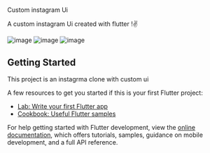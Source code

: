 # 
Custom instagram Ui

A custom instagram Ui created with flutter !✌️

![image](https://user-images.githubusercontent.com/86960501/170285579-1c2e3f7a-c694-4bd2-88f0-9db33634b25a.png)
![image](https://user-images.githubusercontent.com/86960501/170285833-c7da2bb9-caa9-4754-80cd-8bab5f814168.png)
![image](https://user-images.githubusercontent.com/86960501/170285888-9cf04f9a-8ba9-42a0-b768-26bd6a2529a0.png)


## Getting Started

This project is an instagrma clone with custom ui

A few resources to get you started if this is your first Flutter project:

- [Lab: Write your first Flutter app](https://docs.flutter.dev/get-started/codelab)
- [Cookbook: Useful Flutter samples](https://docs.flutter.dev/cookbook)

For help getting started with Flutter development, view the
[online documentation](https://docs.flutter.dev/), which offers tutorials,
samples, guidance on mobile development, and a full API reference.
